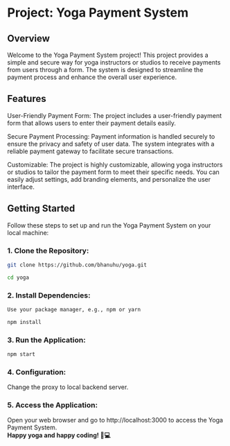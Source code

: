 
# Project: Yoga Payment System

## Overview

Welcome to the Yoga Payment System project! This project provides a simple and secure way for yoga instructors or studios to receive payments from users through a form. The system is designed to streamline the payment process and enhance the overall user experience.

## Features

User-Friendly Payment Form: The project includes a user-friendly payment form that allows users to enter their payment details easily.


Secure Payment Processing: Payment information is handled securely to ensure the privacy and safety of user data. The system integrates with a reliable payment gateway to facilitate secure transactions.


Customizable: The project is highly customizable, allowing yoga instructors or studios to tailor the payment form to meet their specific needs. You can easily adjust settings, add branding elements, and personalize the user interface.

## Getting Started

Follow these steps to set up and run the Yoga Payment System on your local machine:

### 1. Clone the Repository:  

```bash
git clone https://github.com/bhanuhu/yoga.git

cd yoga
```

### 2. Install Dependencies:  


 ```bash  
Use your package manager, e.g., npm or yarn

npm install
```

### 3. Run the Application:  

```bash
npm start
```

### 4. Configuration:  


Change the proxy to local backend server.


### 5. Access the Application:  


Open your web browser and go to http://localhost:3000 to access the Yoga Payment System.    
**Happy yoga and happy coding! 🧘💻**
